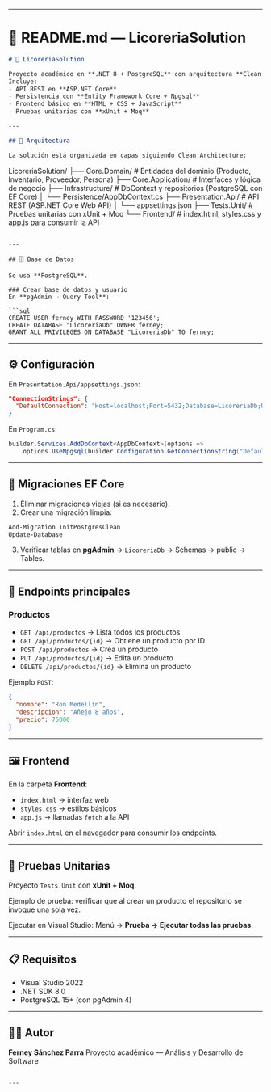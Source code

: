 ﻿
---

# 📜 README.md — LicoreriaSolution

```markdown
# 🍷 LicoreriaSolution

Proyecto académico en **.NET 8 + PostgreSQL** con arquitectura **Clean Architecture**.  
Incluye:
- API REST en **ASP.NET Core**
- Persistencia con **Entity Framework Core + Npgsql**
- Frontend básico en **HTML + CSS + JavaScript**
- Pruebas unitarias con **xUnit + Moq**

---

## 📂 Arquitectura

La solución está organizada en capas siguiendo Clean Architecture:

```

LicoreriaSolution/
├── Core.Domain/          # Entidades del dominio (Producto, Inventario, Proveedor, Persona)
├── Core.Application/     # Interfaces y lógica de negocio
├── Infrastructure/       # DbContext y repositorios (PostgreSQL con EF Core)
│   └── Persistence/AppDbContext.cs
├── Presentation.Api/     # API REST (ASP.NET Core Web API)
│   └── appsettings.json
├── Tests.Unit/           # Pruebas unitarias con xUnit + Moq
└── Frontend/             # index.html, styles.css y app.js para consumir la API

````

---

## 🗄️ Base de Datos

Se usa **PostgreSQL**.  

### Crear base de datos y usuario
En **pgAdmin → Query Tool**:

```sql
CREATE USER ferney WITH PASSWORD '123456';
CREATE DATABASE "LicoreriaDb" OWNER ferney;
GRANT ALL PRIVILEGES ON DATABASE "LicoreriaDb" TO ferney;
````

---

## ⚙️ Configuración

En `Presentation.Api/appsettings.json`:

```json
"ConnectionStrings": {
  "DefaultConnection": "Host=localhost;Port=5432;Database=LicoreriaDb;Username=ferney;Password=123456"
}
```

En `Program.cs`:

```csharp
builder.Services.AddDbContext<AppDbContext>(options =>
    options.UseNpgsql(builder.Configuration.GetConnectionString("DefaultConnection")));
```

---

## 🚀 Migraciones EF Core

1. Eliminar migraciones viejas (si es necesario).
2. Crear una migración limpia:

```powershell
Add-Migration InitPostgresClean
Update-Database
```

3. Verificar tablas en **pgAdmin** → `LicoreriaDb` → Schemas → public → Tables.

---

## 📡 Endpoints principales

### Productos

* `GET /api/productos` → Lista todos los productos
* `GET /api/productos/{id}` → Obtiene un producto por ID
* `POST /api/productos` → Crea un producto
* `PUT /api/productos/{id}` → Edita un producto
* `DELETE /api/productos/{id}` → Elimina un producto

Ejemplo `POST`:

```json
{
  "nombre": "Ron Medellín",
  "descripcion": "Añejo 8 años",
  "precio": 75000
}
```

---

## 🖼️ Frontend

En la carpeta **Frontend**:

* `index.html` → interfaz web
* `styles.css` → estilos básicos
* `app.js` → llamadas `fetch` a la API

Abrir `index.html` en el navegador para consumir los endpoints.

---

## 🧪 Pruebas Unitarias

Proyecto `Tests.Unit` con **xUnit + Moq**.

Ejemplo de prueba: verificar que al crear un producto el repositorio se invoque una sola vez.

Ejecutar en Visual Studio:
Menú → **Prueba → Ejecutar todas las pruebas**.

---

## 📋 Requisitos

* Visual Studio 2022
* .NET SDK 8.0
* PostgreSQL 15+ (con pgAdmin 4)

---

## 👨‍💻 Autor

**Ferney Sánchez Parra**
Proyecto académico — Análisis y Desarrollo de Software

```

---
